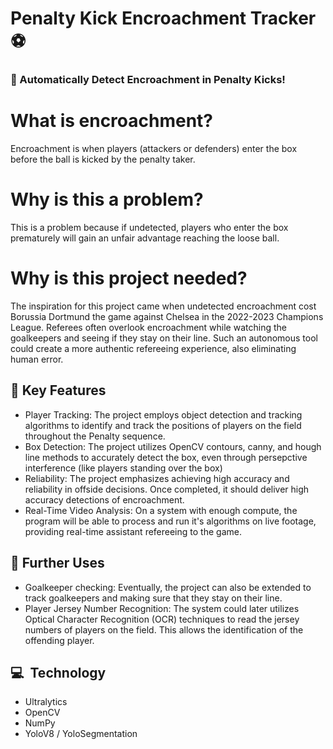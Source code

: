 # Penalty Kick Encroachment Tracker ⚽️

### 🏁 Automatically Detect Encroachment in Penalty Kicks!

# What is encroachment?
Encroachment is when players (attackers or defenders) enter the box before the ball is kicked by the penalty taker.

# Why is this a problem?
This is a problem because if undetected, players who enter the box prematurely will gain an unfair advantage reaching the loose ball.

# Why is this project needed?
The inspiration for this project came when undetected encroachment cost Borussia Dortmund the game against Chelsea in the 2022-2023 Champions League. Referees often overlook encroachment while watching the goalkeepers and seeing if they stay on their line. Such an autonomous tool could create a more authentic refereeing experience, also eliminating human error.

## 🔑 Key Features
- Player Tracking: The project employs object detection and tracking algorithms to identify and track the positions of players on the field throughout the Penalty sequence.
- Box Detection: The project utilizes OpenCV contours, canny, and hough line methods to accurately detect the box, even through persepctive interference (like players standing over the box)
- Reliability: The project emphasizes achieving high accuracy and reliability in offside decisions. Once completed, it should deliver high accuracy detections of encroachment.
- Real-Time Video Analysis: On a system with enough compute, the program will be able to process and run it's algorithms on live footage, providing real-time assistant refereeing to the game.

## 🚀 Further Uses
- Goalkeeper checking: Eventually, the project can also be extended to track goalkeepers and making sure that they stay on their line.
- Player Jersey Number Recognition: The system could later utilizes Optical Character Recognition (OCR) techniques to read the jersey numbers of players on the field. This allows the identification of the offending player.

## 💻  Technology
- Ultralytics
- OpenCV
- NumPy
- YoloV8 / YoloSegmentation
